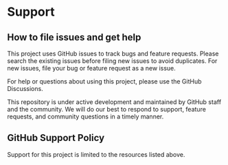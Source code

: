 
# Support 

## How to file issues and get help

This project uses GitHub issues to track bugs and feature requests.
Please search the existing issues before filing new issues to avoid duplicates.
For new issues, file your bug or feature request as a new issue.

For help or questions about using this project, please use the GitHub Discussions. 


This repository is under active development and maintained by GitHub staff and the community.
We will do our best to respond to support, feature requests, and community questions in a timely manner.


## GitHub Support Policy

Support for this project is limited to the resources listed above.

